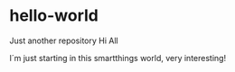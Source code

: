 # hello-world
Just another repository
Hi All

I´m just starting in this smartthings world, very interesting!


